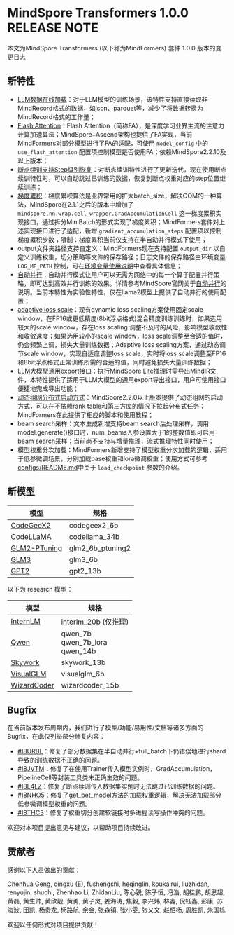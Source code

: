# MindSpore Transformers 1.0.0 RELEASE NOTE

本文为MindSpore Transformers (以下称为MindFormers) 套件 1.0.0 版本的变更日志

## 新特性

- [LLM数据在线加载](./feature_cards/LLM_DataLoader.md)：对于LLM模型的训练场景，该特性支持直接读取非MindRecord格式的数据，如json、parquet等，减少了将数据转换为MindRecord格式的工作量；
- [Flash Attention](./feature_cards/Training_Algorithms.md#flash-attention)：Flash Attention（简称FA），是深度学习业界主流的注意力计算加速算法；MindSpore+Ascend架构也提供了FA实现，当前MindFormers对部分模型进行了FA的适配，可使用 `model_config` 中的 `use_flash_attention` 配置项控制模型是否使用FA；依赖MindSpore2.2.10及以上版本；
- [断点续训支持Step级别恢复](./feature_cards/Resume_Training.md)：对断点续训特性进行了更新迭代，现在使用断点续训特性时，可以自动跳过已训练的数据，恢复到断点权重对应的step位置继续训练；
- [梯度累积](./feature_cards/Training_Algorithms.md#梯度累积)：梯度累积算法是业界常用的扩大batch_size，解决OOM的一种算法，MindSpore在2.1.1之后的版本中增加了 `mindspore.nn.wrap.cell_wrapper.GradAccumulationCell` 这一梯度累积实现接口，通过拆分MiniBatch的形式实现了梯度累积；MindFormers套件对上述实现接口进行了适配，新增 `gradient_accumulation_steps` 配置项以控制梯度累积步数；限制：梯度累积当前仅支持在半自动并行模式下使用；
- output文件夹路径支持自定义：MindFormers现在支持配置 `output_dir` 以自定义训练权重，切分策略等文件的保存路径；日志文件的保存路径由环境变量 `LOG_MF_PATH` 控制，可在[环境变量使用说明](https://mindformers.readthedocs.io/zh-cn/r1.0/docs/practice/Environment.html)中查看具体信息；
- [自动并行](./feature_cards/Auto_Parallel.md)：自动并行模式让用户可以无需为网络中的每一个算子配置并行策略，即可达到高效并行训练的效果。详情参考MindSpore官网关于[自动并行](https://www.mindspore.cn/tutorials/experts/zh-CN/master/parallel/auto_parallel.html)的说明。当前本特性为实验性特性，仅在llama2模型上提供了自动并行的使用配置；
- [adaptive loss scale](./feature_cards/Training_Algorithms.md#adaptive-loss-scaling)：现有dynamic loss scaling方案使用固定scale window，在FP16或更低精度(8bit浮点格式)混合精度训练训练时，如果选用较大的scale window，存在loss scaling 调整不及时的风险，影响模型收敛性和收敛速度；如果选用较小的scale window，loss scale调整至合适的值时，仍会频繁上调，损失大量训练数据；Adaptive loss scaling方案，通过动态调节scale window，实现自适应调整loss scale，实时将loss scale调整至FP16和8bit浮点格式正常训练所需的合适的值，同时避免损失大量训练数据；
- [LLM大模型通用export接口](./feature_cards/Inference.md#模型导出增量推理为例)：执行MindSpore Lite推理时需导出MindIR文件，本特性提供了适用于LLM大模型的通用export导出接口，用户可使用接口便捷地完成导出功能；
- [动态组网分布式启动方式](./feature_cards/Dynamic_Cluster.md)：MindSpore2.2.0以上版本提供了动态组网的启动方式，可以在不依赖rank table和第三方库的情况下拉起分布式任务；MindFormers在此提供了相应的脚本和使用教程；
- beam search采样：文本生成新增支持beam search后处理采样，调用model.generate()接口时，num_beams入参设置大于1的整数值即可启用beam search采样；当前尚不支持与增量推理，流式推理特性同时使用；
- 模型权重分次加载：MindFormers新增支持了模型权重分次加载的逻辑，适用于低参微调场景，分别加载base权重和lora微调权重；使用方式可参考[configs/README.md](https://gitee.com/mindspore/mindformers/blob/r1.0/configs/README.md)中关于 `load_checkpoint` 参数的介绍。

## 新模型

| 模型                                    | 规格             |
| --------------------------------------- | ---------------- |
| [CodeGeeX2](./model_cards/codegeex2.md) | codegeex2_6b     |
| [CodeLLaMA](./model_cards/codellama.md) | codellama_34b    |
| [GLM2-PTuning](./model_cards/glm2.md)   | glm2_6b_ptuning2 |
| [GLM3](./model_cards/glm3.md)           | glm3_6b          |
| [GPT2](./model_cards/gpt2.md)           | gpt2_13b         |

以下为 research 模型：

| 模型                                                  | 规格                                  |
| ----------------------------------------------------- | ------------------------------------- |
| [InternLM](../research/internlm/internlm.md)          | interlm_20b (仅推理)                  |
| [Qwen](../research/qwen/qwen.md)                      | qwen_7b<br/>qwen_7b_lora<br/>qwen_14b |
| [Skywork](../research/skywork/skywork.md)             | skywork_13b                           |
| [VisualGLM](../esearch/visualglm/visualglm.md)        | visualglm_6b                          |
| [WizardCoder](../research/wizardcoder/wizardcoder.md) | wizardcoder_15b                       |

## Bugfix

在当前版本发布周期内，我们进行了模型/功能/易用性/文档等诸多方面的Bugfix，在此仅列举部分修复内容：

- [#I8URBL](https://gitee.com/mindspore/mindformers/issues/I8URBL)：修复了部分数据集在半自动并行+full_batch下仍错误地进行shard导致的训练数据不正确的问题。
- [#I8JVTM](https://gitee.com/mindspore/mindformers/issues/I8JVTM)：修复了在使用Trainer传入模型实例时，GradAccumulation，PipelineCell等封装工具类未正确生效的问题。
- [#I8L4LZ](https://gitee.com/mindspore/mindformers/issues/I8L4LZ)：修复了断点续训传入数据集实例时无法跳过已训练数据的问题。
- [#I8NHO5](https://gitee.com/mindspore/mindformers/issues/I8NHO5)：修复了get_pet_model方法的加载权重逻辑，解决无法加载部分低参微调模型权重的问题。
- [#I8THC3](https://gitee.com/mindspore/mindformers/issues/I8THC3)：修复了权重切分创建软链接时多进程读写操作冲突的问题。

欢迎对本项目提出意见与建议，以帮助项目持续改进。

## 贡献者

感谢以下人员做出的贡献：

Chenhua Geng, dingxu (E), fushengshi, heqinglin, koukairui, liuzhidan, renyujin, shuchi, Zhenhao Li, ZhidanLiu, 陈心锐, 陈子恒, 冯浩, 胡桂鹏, 胡思超, 黄磊, 黄生帅, 黄欣靓, 黄勇, 黄子灵, 姜海涛, 焦毅, 李兴炜, 林鑫, 倪钰鑫, 彭康, 苏海波, 田凯, 杨贵龙, 杨路航, 余金, 张森镇, 张小雯, 张又文, 赵栢杨, 周胜凯, 朱国栋

欢迎以任何形式对项目提供贡献！
